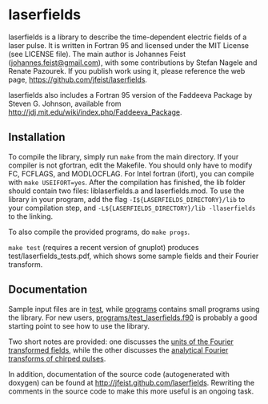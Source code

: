 laserfields
===========

laserfields is a library to describe the time-dependent electric
fields of a laser pulse. It is written in Fortran 95 and licensed
under the MIT License (see LICENSE file).
The main author is Johannes Feist (johannes.feist@gmail.com),
with some contributions by Stefan Nagele and Renate Pazourek.
If you publish work using it, please reference the web page, https://github.com/jfeist/laserfields.

laserfields also includes a Fortran 95 version of the Faddeeva Package by Steven
G. Johnson, available from http://jdj.mit.edu/wiki/index.php/Faddeeva_Package.

Installation
------------
To compile the library, simply run `make` from the main directory. If your compiler is not gfortran, edit the Makefile.
You should only have to modify FC, FCFLAGS, and MODLOCFLAG. For Intel fortran (ifort), you can compile with
`make USEIFORT=yes`.
After the compilation has finished, the lib folder should contain two files: liblaserfields.a and laserfields.mod.
To use the library in your program, add the flag `-I${LASERFIELDS_DIRECTORY}/lib` to your compilation step,
and `-L${LASERFIELDS_DIRECTORY}/lib -llaserfields` to the linking.

To also compile the provided programs, do `make progs`.

`make test` (requires a recent version of gnuplot) produces test/laserfields_tests.pdf, which shows some sample fields
and their Fourier transform.

Documentation
-------------
Sample input files are in [test](https://github.com/jfeist/laserfields/tree/master/test),
while [programs](https://github.com/jfeist/laserfields/tree/master/programs)
contains small programs using the library.
For new users, [programs/test_laserfields.f90](https://github.com/jfeist/laserfields/tree/master/programs/test_laserfields.f90)
is probably a good starting point to see how to use the library.

Two short notes are provided: one discusses the [units of the Fourier transformed fields](http://jfeist.github.com/laserfields/units.pdf),
while the other discusses the [analytical Fourier transforms of chirped pulses](http://jfeist.github.com/laserfields/chirped_fourier.pdf).

In addition, documentation of the source code (autogenerated with doxygen) can be found 
at http://jfeist.github.com/laserfields. Rewriting the comments in the source code to make this more
useful is an ongoing task.
